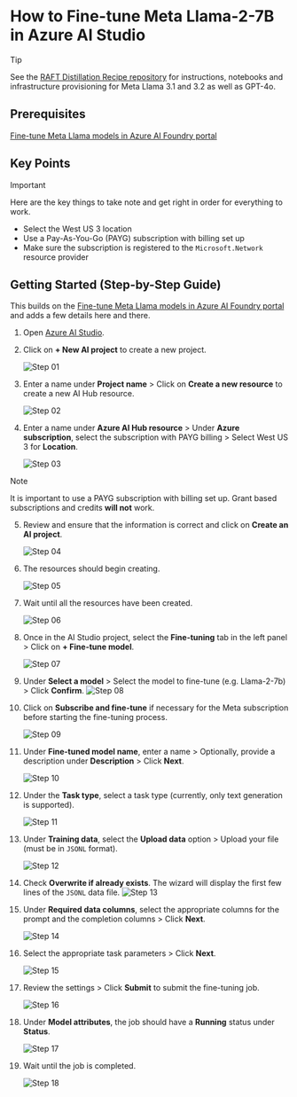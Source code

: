 # How to Fine-tune Meta Llama-2-7B in Azure AI Studio

> [!TIP]
> See the [RAFT Distillation Recipe repository](https://github.com/0Upjh80d/raft-distillation-recipe) for instructions, notebooks and infrastructure provisioning for Meta Llama 3.1 and 3.2 as well as GPT-4o.

## Prerequisites

[Fine-tune Meta Llama models in Azure AI Foundry portal](https://learn.microsoft.com/en-us/azure/ai-studio/how-to/fine-tune-model-llama?tabs=llama-three%2Cchatcompletion#prerequisites)

## Key Points

> [!IMPORTANT]
> Here are the key things to take note and get right in order for everything to work.

- Select the West US 3 location
- Use a Pay-As-You-Go (PAYG) subscription with billing set up
- Make sure the subscription is registered to the `Microsoft.Network` resource provider

## Getting Started (Step-by-Step Guide)

This builds on the [Fine-tune Meta Llama models in Azure AI Foundry portal](https://learn.microsoft.com/en-us/azure/ai-studio/how-to/fine-tune-model-llama?tabs=llama-three%2Cchatcompletion#prerequisites) and adds a few details here and there.

1. Open [Azure AI Studio](https://ai.azure.com/).

2. Click on **$+$ New AI project** to create a new project.

   ![Step 01](images/azure-ai-studio-finetuning-01.png)

3. Enter a name under **Project name** > Click on **Create a new resource** to create a new AI Hub resource.

   ![Step 02](images/azure-ai-studio-finetuning-02.png)

4. Enter a name under **Azure AI Hub resource** > Under **Azure subscription**, select the subscription with PAYG billing > Select West US 3 for **Location**.

   ![Step 03](images/azure-ai-studio-finetuning-03.png)

> [!NOTE]
> It is important to use a PAYG subscription with billing set up. Grant based subscriptions and credits **will not** work.

5. Review and ensure that the information is correct and click on **Create an AI project**.

   ![Step 04](images/azure-ai-studio-finetuning-04.png)

6. The resources should begin creating.

   ![Step 05](images/azure-ai-studio-finetuning-05.png)

7. Wait until all the resources have been created.

   ![Step 06](images/azure-ai-studio-finetuning-06.png)

8. Once in the AI Studio project, select the **Fine-tuning** tab in the left panel > Click on **$+$ Fine-tune model**.

   ![Step 07](images/azure-ai-studio-finetuning-07.png)

9. Under **Select a model** > Select the model to fine-tune (e.g. Llama-2-7b) > Click **Confirm**.
   ![Step 08](images/azure-ai-studio-finetuning-08.png)

10. Click on **Subscribe and fine-tune** if necessary for the Meta subscription before starting the fine-tuning process.

    ![Step 09](images/azure-ai-studio-finetuning-09.png)

11. Under **Fine-tuned model name**, enter a name > Optionally, provide a description under **Description** > Click **Next**.

    ![Step 10](images/azure-ai-studio-finetuning-10.png)

12. Under the **Task type**, select a task type (currently, only text generation is supported).

    ![Step 11](images/azure-ai-studio-finetuning-11.png)

13. Under **Training data**, select the **Upload data** option > Upload your file (must be in `JSONL` format).

    ![Step 12](images/azure-ai-studio-finetuning-12.png)

14. Check **Overwrite if already exists**. The wizard will display the first few lines of the `JSONL` data file.
    ![Step 13](images/azure-ai-studio-finetuning-13.png)

15. Under **Required data columns**, select the appropriate columns for the prompt and the completion columns > Click **Next**.

    ![Step 14](images/azure-ai-studio-finetuning-14.png)

16. Select the appropriate task parameters > Click **Next**.

    ![Step 15](images/azure-ai-studio-finetuning-15.png)

17. Review the settings > Click **Submit** to submit the fine-tuning job.

    ![Step 16](images/azure-ai-studio-finetuning-16.png)

18. Under **Model attributes**, the job should have a **Running** status under **Status**.

    ![Step 17](images/azure-ai-studio-finetuning-17.png)

19. Wait until the job is completed.

    ![Step 18](images/azure-ai-studio-finetuning-18.png)
